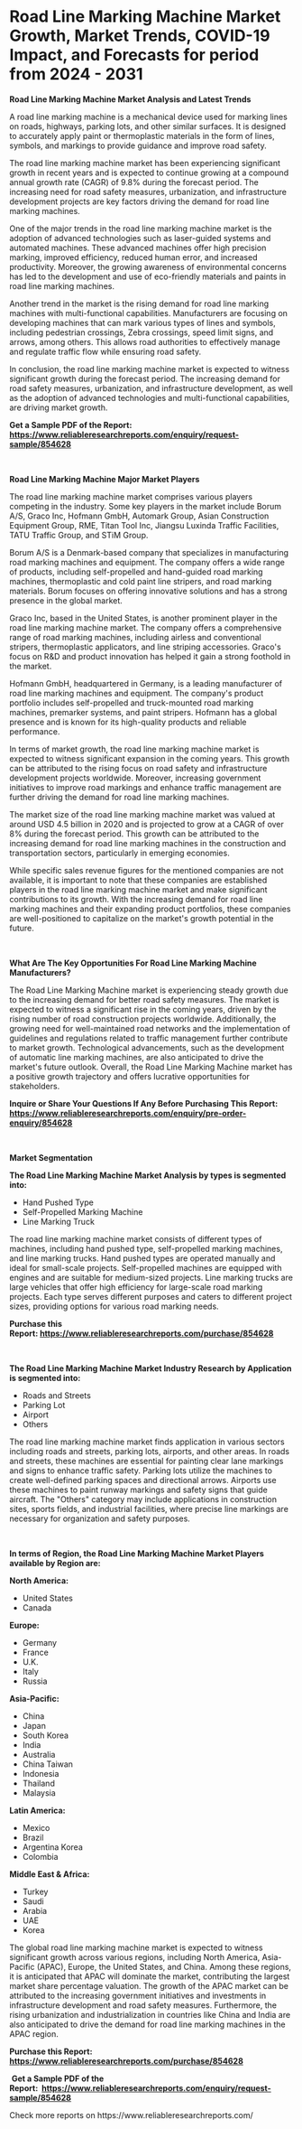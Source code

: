 <p><h1>Road Line Marking Machine Market Growth, Market Trends, COVID-19 Impact, and Forecasts for period from 2024 - 2031</h1></p><p><strong>Road Line Marking Machine Market Analysis and Latest Trends</strong></p>
<p><p>A road line marking machine is a mechanical device used for marking lines on roads, highways, parking lots, and other similar surfaces. It is designed to accurately apply paint or thermoplastic materials in the form of lines, symbols, and markings to provide guidance and improve road safety.</p><p>The road line marking machine market has been experiencing significant growth in recent years and is expected to continue growing at a compound annual growth rate (CAGR) of 9.8% during the forecast period. The increasing need for road safety measures, urbanization, and infrastructure development projects are key factors driving the demand for road line marking machines.</p><p>One of the major trends in the road line marking machine market is the adoption of advanced technologies such as laser-guided systems and automated machines. These advanced machines offer high precision marking, improved efficiency, reduced human error, and increased productivity. Moreover, the growing awareness of environmental concerns has led to the development and use of eco-friendly materials and paints in road line marking machines.</p><p>Another trend in the market is the rising demand for road line marking machines with multi-functional capabilities. Manufacturers are focusing on developing machines that can mark various types of lines and symbols, including pedestrian crossings, Zebra crossings, speed limit signs, and arrows, among others. This allows road authorities to effectively manage and regulate traffic flow while ensuring road safety.</p><p>In conclusion, the road line marking machine market is expected to witness significant growth during the forecast period. The increasing demand for road safety measures, urbanization, and infrastructure development, as well as the adoption of advanced technologies and multi-functional capabilities, are driving market growth.</p></p>
<p><strong>Get a Sample PDF of the Report:&nbsp; <a href="https://www.reliableresearchreports.com/enquiry/request-sample/854628">https://www.reliableresearchreports.com/enquiry/request-sample/854628</a></strong></p>
<p>&nbsp;</p>
<p><strong>Road Line Marking Machine Major Market Players</strong></p>
<p><p>The road line marking machine market comprises various players competing in the industry. Some key players in the market include Borum A/S, Graco Inc, Hofmann GmbH, Automark Group, Asian Construction Equipment Group, RME, Titan Tool Inc, Jiangsu Luxinda Traffic Facilities, TATU Traffic Group, and STiM Group.</p><p>Borum A/S is a Denmark-based company that specializes in manufacturing road marking machines and equipment. The company offers a wide range of products, including self-propelled and hand-guided road marking machines, thermoplastic and cold paint line stripers, and road marking materials. Borum focuses on offering innovative solutions and has a strong presence in the global market.</p><p>Graco Inc, based in the United States, is another prominent player in the road line marking machine market. The company offers a comprehensive range of road marking machines, including airless and conventional stripers, thermoplastic applicators, and line striping accessories. Graco's focus on R&D and product innovation has helped it gain a strong foothold in the market.</p><p>Hofmann GmbH, headquartered in Germany, is a leading manufacturer of road line marking machines and equipment. The company's product portfolio includes self-propelled and truck-mounted road marking machines, premarker systems, and paint stripers. Hofmann has a global presence and is known for its high-quality products and reliable performance.</p><p>In terms of market growth, the road line marking machine market is expected to witness significant expansion in the coming years. This growth can be attributed to the rising focus on road safety and infrastructure development projects worldwide. Moreover, increasing government initiatives to improve road markings and enhance traffic management are further driving the demand for road line marking machines.</p><p>The market size of the road line marking machine market was valued at around USD 4.5 billion in 2020 and is projected to grow at a CAGR of over 8% during the forecast period. This growth can be attributed to the increasing demand for road line marking machines in the construction and transportation sectors, particularly in emerging economies.</p><p>While specific sales revenue figures for the mentioned companies are not available, it is important to note that these companies are established players in the road line marking machine market and make significant contributions to its growth. With the increasing demand for road line marking machines and their expanding product portfolios, these companies are well-positioned to capitalize on the market's growth potential in the future.</p></p>
<p>&nbsp;</p>
<p><strong>What Are The Key Opportunities For Road Line Marking Machine Manufacturers?</strong></p>
<p><p>The Road Line Marking Machine market is experiencing steady growth due to the increasing demand for better road safety measures. The market is expected to witness a significant rise in the coming years, driven by the rising number of road construction projects worldwide. Additionally, the growing need for well-maintained road networks and the implementation of guidelines and regulations related to traffic management further contribute to market growth. Technological advancements, such as the development of automatic line marking machines, are also anticipated to drive the market's future outlook. Overall, the Road Line Marking Machine market has a positive growth trajectory and offers lucrative opportunities for stakeholders.</p></p>
<p><strong>Inquire or Share Your Questions If Any Before Purchasing This Report: <a href="https://www.reliableresearchreports.com/enquiry/pre-order-enquiry/854628">https://www.reliableresearchreports.com/enquiry/pre-order-enquiry/854628</a></strong></p>
<p>&nbsp;</p>
<p><strong>Market Segmentation</strong></p>
<p><strong>The Road Line Marking Machine Market Analysis by types is segmented into:</strong></p>
<p><ul><li>Hand Pushed Type</li><li>Self-Propelled Marking Machine</li><li>Line Marking Truck</li></ul></p>
<p><p>The road line marking machine market consists of different types of machines, including hand pushed type, self-propelled marking machines, and line marking trucks. Hand pushed types are operated manually and ideal for small-scale projects. Self-propelled machines are equipped with engines and are suitable for medium-sized projects. Line marking trucks are large vehicles that offer high efficiency for large-scale road marking projects. Each type serves different purposes and caters to different project sizes, providing options for various road marking needs.</p></p>
<p><strong>Purchase this Report:&nbsp;<a href="https://www.reliableresearchreports.com/purchase/854628">https://www.reliableresearchreports.com/purchase/854628</a></strong></p>
<p>&nbsp;</p>
<p><strong>The Road Line Marking Machine Market Industry Research by Application is segmented into:</strong></p>
<p><ul><li>Roads and Streets</li><li>Parking Lot</li><li>Airport</li><li>Others</li></ul></p>
<p><p>The road line marking machine market finds application in various sectors including roads and streets, parking lots, airports, and other areas. In roads and streets, these machines are essential for painting clear lane markings and signs to enhance traffic safety. Parking lots utilize the machines to create well-defined parking spaces and directional arrows. Airports use these machines to paint runway markings and safety signs that guide aircraft. The "Others" category may include applications in construction sites, sports fields, and industrial facilities, where precise line markings are necessary for organization and safety purposes.</p></p>
<p>&nbsp;</p>
<p><strong>In terms of Region, the Road Line Marking Machine Market Players available by Region are:</strong></p>
<p>
    <p> <strong> North America: </strong>
        <ul>
            <li>United States</li>
            <li>Canada</li>
        </ul>
        </p> 
    <p> <strong> Europe: </strong>
        <ul>
            <li>Germany</li>
            <li>France</li>
            <li>U.K.</li>
            <li>Italy</li>
            <li>Russia</li>
        </ul>
        </p> 
    <p> <strong> Asia-Pacific: </strong>
        <ul>
            <li>China</li>
            <li>Japan</li>
            <li>South Korea</li>
            <li>India</li>
            <li>Australia</li>
            <li>China Taiwan</li>
            <li>Indonesia</li>
            <li>Thailand</li>
            <li>Malaysia</li>
        </ul>
        </p> 
    <p> <strong> Latin America: </strong>
        <ul>
            <li>Mexico</li>
            <li>Brazil</li>
            <li>Argentina Korea</li>
            <li>Colombia</li>
        </ul>
        </p> 
    <p> <strong> Middle East & Africa: </strong>
        <ul>
            <li>Turkey</li>
            <li>Saudi</li>
            <li>Arabia</li>
            <li>UAE</li>
            <li>Korea</li>
        </ul>
    </p>
    </p>
<p><p>The global road line marking machine market is expected to witness significant growth across various regions, including North America, Asia-Pacific (APAC), Europe, the United States, and China. Among these regions, it is anticipated that APAC will dominate the market, contributing the largest market share percentage valuation. The growth of the APAC market can be attributed to the increasing government initiatives and investments in infrastructure development and road safety measures. Furthermore, the rising urbanization and industrialization in countries like China and India are also anticipated to drive the demand for road line marking machines in the APAC region.</p></p>
<p><strong>Purchase this Report: <a href="https://www.reliableresearchreports.com/purchase/854628">https://www.reliableresearchreports.com/purchase/854628</a></strong></p>
<p>&nbsp;<strong>Get a Sample PDF of the Report:&nbsp;&nbsp;<a href="https://www.reliableresearchreports.com/enquiry/request-sample/854628">https://www.reliableresearchreports.com/enquiry/request-sample/854628</a></strong></p>
<p><strong></strong></p>
<p>Check more reports on https://www.reliableresearchreports.com/</p>